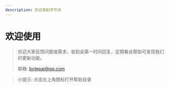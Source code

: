 ```yaml
---
description: 欢迎来到字节派
---
```


# 欢迎使用

> 欢迎大家反馈问题或需求，收到会第一时间回复，定期看此帮助可发现我们的更新功能。
>
> 邮箱:   bytepai@qq.com

> 小提示: 点击左上角图标打开帮助目录


